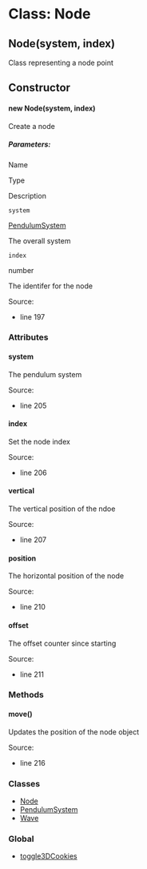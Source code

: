 Class: Node
===========

Node(system, index)
-------------------

Class representing a node point

Constructor
-----------

#### new Node(system, index)

Create a node

##### Parameters:

Name

Type

Description

`system`

[PendulumSystem](PendulumSystem.md)

The overall system

`index`

number

The identifer for the node

Source:

*   line 197

### Attributes

#### system

The pendulum system

Source:

*   line 205

#### index

Set the node index

Source:

*   line 206

#### vertical

The vertical position of the ndoe

Source:

*   line 207

#### position

The horizontal position of the node

Source:

*   line 210

#### offset

The offset counter since starting

Source:

*   line 211


### Methods

#### move()

Updates the position of the node object

Source:

*   line 216



### Classes

*   [Node](Node.md)
*   [PendulumSystem](pendulumSystem.md)
*   [Wave](wave.md)

### Global

*   [toggle3DCookies](global.md)

  
